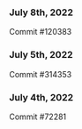 ### July 8th, 2022

Commit #120383

### July 5th, 2022

Commit #314353


### July 4th, 2022

Commit #72281
